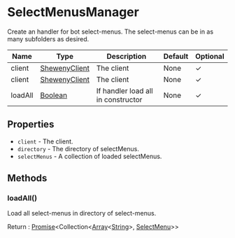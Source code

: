 # SelectMenusManager

Create an handler for bot select-menus. The select-menus can be in as many subfolders as desired.

| Name    | Type                                                                                                | Description                        | Default | Optional |
| ------- | --------------------------------------------------------------------------------------------------- | ---------------------------------- | ------- | -------- |
| client  | [ShewenyClient](./ShewenyClient.md)                                                                 | The client                         | None    | ✓        |
| client  | [ShewenyClient](./ShewenyClient.md)                                                                 | The client                         | None    | ✓        |
| loadAll | [Boolean](https://developer.mozilla.org/en-US/docs/Web/JavaScript/Reference/Global_Objects/Boolean) | If handler load all in constructor | None    | ✓        |

## Properties

- `client` - The client.
- `directory` - The directory of selectMenus.
- `selectMenus` - A collection of loaded selectMenus.

## Methods

### loadAll()

Load all select-menus in directory of select-menus.

Return : [Promise](https://developer.mozilla.org/en-US/docs/Web/JavaScript/Reference/Global_Objects/Promise)\<Collection\<[Array](https://developer.mozilla.org/en-US/docs/Web/JavaScript/Reference/Global_Objects/Array)\<[String](https://developer.mozilla.org/en-US/docs/Web/JavaScript/Reference/Global_Objects/String)>, [SelectMenu](../structures/SelectMenu.md)>>
